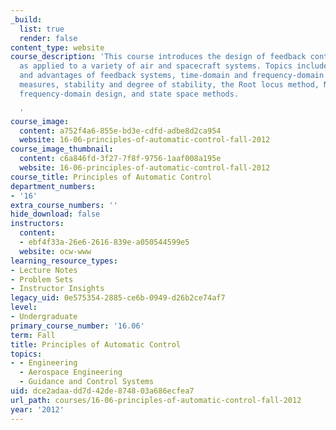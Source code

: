 ```yaml
---
_build:
  list: true
  render: false
content_type: website
course_description: 'This course introduces the design of feedback control systems
  as applied to a variety of air and spacecraft systems. Topics include the properties
  and advantages of feedback systems, time-domain and frequency-domain performance
  measures, stability and degree of stability, the Root locus method, Nyquist criterion,
  frequency-domain design, and state space methods.

  '
course_image:
  content: a752f4a6-855e-bd3e-cdfd-adbe8d2ca954
  website: 16-06-principles-of-automatic-control-fall-2012
course_image_thumbnail:
  content: c6a846fd-3f27-7f8f-9756-1aaf008a195e
  website: 16-06-principles-of-automatic-control-fall-2012
course_title: Principles of Automatic Control
department_numbers:
- '16'
extra_course_numbers: ''
hide_download: false
instructors:
  content:
  - ebf4f33a-26e6-2616-839e-a050544599e5
  website: ocw-www
learning_resource_types:
- Lecture Notes
- Problem Sets
- Instructor Insights
legacy_uid: 0e575354-2885-ce6b-0949-d26b2ce74af7
level:
- Undergraduate
primary_course_number: '16.06'
term: Fall
title: Principles of Automatic Control
topics:
- - Engineering
  - Aerospace Engineering
  - Guidance and Control Systems
uid: dce2adaa-dd7d-42de-8748-03a686ecfea7
url_path: courses/16-06-principles-of-automatic-control-fall-2012
year: '2012'
---
```

